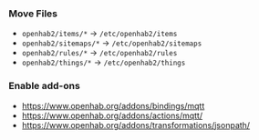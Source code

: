 ### Move Files

- `openhab2/items/*` -> `/etc/openhab2/items`
- `openhab2/sitemaps/*` -> `/etc/openhab2/sitemaps`
- `openhab2/rules/*` -> `/etc/openhab2/rules`
- `openhab2/things/*` -> `/etc/openhab2/things`

### Enable add-ons

- https://www.openhab.org/addons/bindings/mqtt
- https://www.openhab.org/addons/actions/mqtt/
- https://www.openhab.org/addons/transformations/jsonpath/
